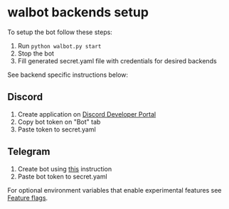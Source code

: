 # walbot backends setup

To setup the bot follow these steps:

1. Run `python walbot.py start`
1. Stop the bot
1. Fill generated secret.yaml file with credentials for desired backends

See backend specific instructions below:

## Discord

1. Create application on [Discord Developer Portal](https://discord.com/developers/applications)
1. Copy bot token on "Bot" tab
1. Paste token to secret.yaml

## Telegram

1. Create bot using [this](https://core.telegram.org/bots#6-botfather) instruction
1. Paste bot token to secret.yaml

For optional environment variables that enable experimental features see
[Feature flags](FeatureFlags.md).
